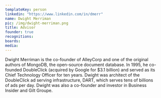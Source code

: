 ```yaml
---
templateKey: person
linkedin: "https://www.linkedin.com/in/dmerr"
name: Dwight Merriman
pic: /img/dwight-merriman.png
title: Advisor
founder: true
recognitions: 
boards: 
media:
---
```


Dwight Merriman is the co-founder of AlleyCorp and one of the original
authors of MongoDB, the open-source document database. In 1995, he
co-founded DoubleClick (acquired by Google for \$3.1 billion) and served as
its Chief Technology Officer for ten years. Dwight was architect of the
DoubleClick ad serving infrastructure, DART, which serves tens of billions
of ads per day. Dwight was also a co-founder and investor in Business
Insider and Gilt Groupe.
